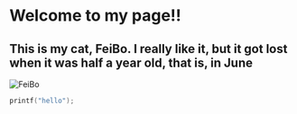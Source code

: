 # Welcome to my page!!
## This is my cat, FeiBo. I really like it, but it got lost when it was half a year old, that is, in June
![FeiBo](https://wx1.sinaimg.cn/orj360/007MLtwogy1i4cadhunszj30zk1bftcq.jpg)
```C
printf("hello");
```


